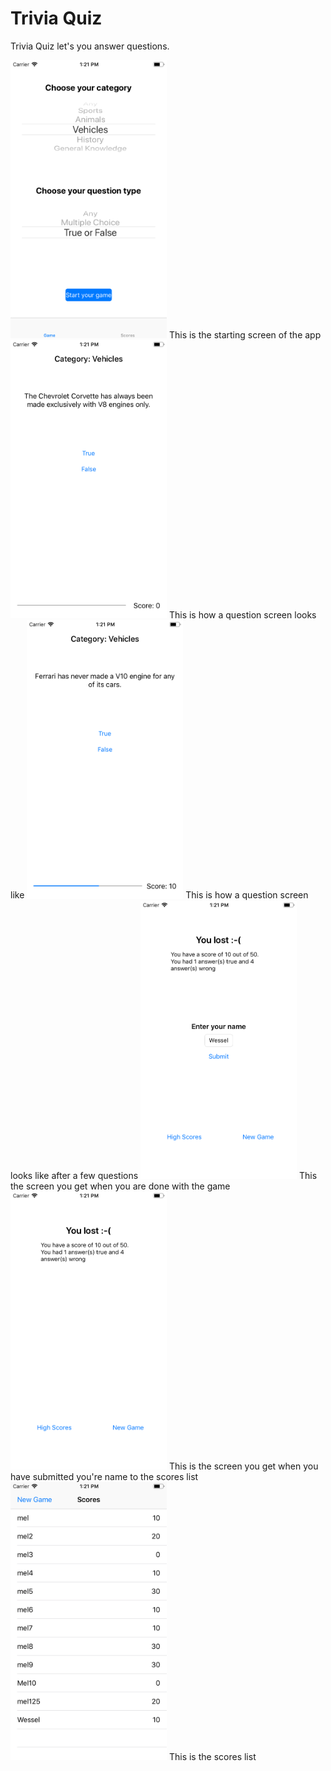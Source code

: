 # Trivia Quiz
Trivia Quiz let's you answer questions.

<img src="docs/BeginScherm.png" width="250">
This is the starting screen of the app

<img src="docs/fq.png" width="250">
This is how a question screen looks like

<img src="docs/inGame.png" width="250">
This is how a question screen looks like after a few questions

<img src="docs/finished.png" width="250">
This the screen you get when you are done with the game

<img src="docs/submitted.png" width="250">
This is the screen you get when you have submitted you're name to the scores list

<img src="docs/scores.png" width="250">
This is the scores list
